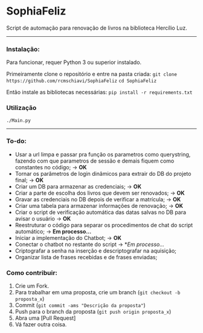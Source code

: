 ﻿# SophiaFeliz
Script de automação para renovação de livros na biblioteca Hercílio Luz.

---
### Instalação:
Para funcionar, requer Python 3 ou superior instalado.

Primeiramente clone o repositório e entre na pasta criada:
`git clone https://github.com/rcmschiavi/SophiaFeliz`
`cd SophiaFeliz`

Então instale as bibliotecas necessárias:
`pip install -r requirements.txt`

### Utilização
`./Main.py`             

---

### To-do:

- Usar a url limpa e passar pra função os parametros como querystring, fazendo com que parametros de sessão e demais fiquem como constantes no código; -> **OK**
- Tornar os parâmetros de login dinâmicos para extrair do DB do projeto final; -> **OK**
- Criar um DB para armazenar as credenciais; -> **OK**
- Criar a parte de escolha dos livros que devem ser renovados; -> **OK**
- Gravar as credenciais no DB depois de verificar a matrícula; -> **OK**
- Criar uma tabela para armazenar informações de renovação; -> **OK**
- Criar o script de verificação automática das datas salvas no DB para avisar o usuário -> **OK**
- Reestruturar o código para separar os procedimentos de chat do script automático; -> **Em processo...**
- Iniciar a implementação do Chatbot; -> **OK**
- Conectar o chatbot no restante do script -> **Em processo...*
- Criptografar a senha na inserção e descriptografar na aquisição;
- Organizar lista de frases recebidas e de frases enviadas;

### Como contribuir:

1. Crie um Fork.
2. Para trabalhar em uma proposta, crie um branch (`git checkout -b proposta_x`)
3. Commit (`git commit -ams "Descrição da proposta"`)
4. Push para o branch da proposta (`git push origin proposta_x`)
5. Abra uma [Pull Request]
6. Vá fazer outra coisa.
